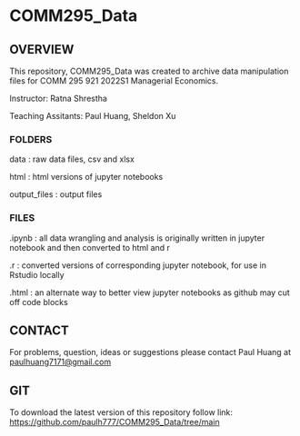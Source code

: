 # COMM295_Data

## OVERVIEW
This repository, COMM295_Data was created to archive data manipulation files for COMM 295 921 2022S1 Managerial Economics.

Instructor: Ratna Shrestha

Teaching Assitants: Paul Huang, Sheldon Xu

### FOLDERS
data : raw data files, csv and xlsx

html : html versions of jupyter notebooks

output_files : output files 

### FILES
.ipynb : all data wrangling and analysis is originally written in jupyter notebook and then converted to html and r

.r : converted versions of corresponding jupyter notebook, for use in Rstudio locally

.html : an alternate way to better view jupyter notebooks as github may cut off code blocks

## CONTACT
For problems, question, ideas or suggestions please contact Paul Huang at paulhuang7171@gmail.com

## GIT
To download the latest version of this repository follow link: https://github.com/paulh777/COMM295_Data/tree/main
